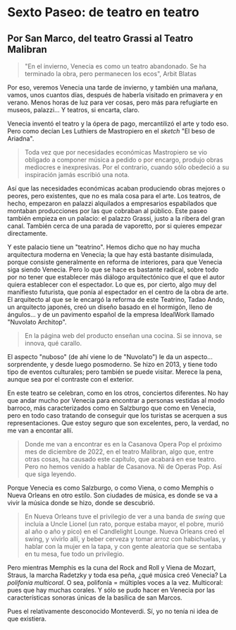 # Sexto Paseo: de teatro en teatro
## Por San Marco, del teatro Grassi al Teatro Malibran

> "En el invierno, Venecia es como un teatro abandonado. Se ha terminado la
> obra, pero permanecen los ecos", Arbit Blatas

Por eso, veremos Venecia una tarde de invierno, y también una mañana, vamos,
unos cuantos días, después de haberla visitado en primavera *y* en verano. Menos
horas de luz para ver cosas, pero más para refugiarte en museos, palazzi... Y
teatros, si encarta, claro.

Venecia inventó el teatro y la ópera de pago, mercantilizó el arte y todo
eso. Pero como decían Les Luthiers de Mastropiero en el *sketch* "El beso de
Ariadna".

> Toda vez que por necesidades económicas Mastropiero se vio obligado a componer
> música a pedido o por encargo, produjo obras mediocres e inexpresivas. Por el
> contrario, cuando sólo obedeció a su inspiración jamás escribió una nota.

Así que las necesidades económicas acaban produciendo obras mejores o peores,
pero existentes, que no es mala cosa para el arte. Los teatros, de hecho,
empezaron en palazzi alquilados a empresarios espabilados que montaban
producciones por las que cobraban al público. Este paseo también empieza en un
palacio: el palazzo Grassi, justo a la ribera del gran canal. También cerca de
una parada de vaporetto, por si quieres empezar directamente.

Y este palacio tiene un "teatrino". Hemos dicho que no hay mucha arquitectura
moderna en Venecia; la que hay está bastante disimulada, porque consiste
generalmente en reforma de interiores, para que Venecia siga siendo
Venecia. Pero lo que se hace es bastante radical, sobre todo por no tener que
establecer más diálogo arquitectónico que el que el autor quiera establecer con
el espectador. Lo que es, por cierto, algo muy del manifiesto futurista, que
ponía al espectador en el centro de la obra de arte. El arquitecto al que se le
encargó la reforma de este Teatrino, Tadao Ando, un arquitecto japonés, creó un
diseño basado en el hormigón, lleno de ángulos... y de un pavimento español de
la empresa IdealWork llamado "Nuvolato Architop".

> En la página web del producto enseñan una cocina. Si se innova, se innova, qué
> carallo.

El aspecto "nuboso" (de ahí viene lo de "Nuvolato") le da un
aspecto... sorprendente, y desde luego posmoderno. Se hizo en 2013, y tiene todo
tipo de eventos culturales; pero también se puede visitar. Merece la pena,
aunque sea por el contraste con el exterior.

En este teatro se celebran, como en los otros, conciertos diferentes. No hay que andar mucho por Venecia para encontrar a personas vestidas al modo barroco, más caracterizados como en Salzburgo que como en Venecia, pero en todo caso tratando de conseguir que los turistas se acerquen a sus representaciones. Que estoy seguro que son excelentes, pero, la verdad, no me van a encontar allí.

> Donde me van a encontrar es en la Casanova Opera Pop el próximo mes de diciembre de 2022, en el teatro Malibran, algo que, entre otras cosas, ha causado este capítulo, que acabará en ese teatro. Pero no hemos venido a hablar de Casanova. Ni de Operas Pop. Así que siga leyendo.

Porque Venecia es como Salzburgo, o como Viena, o como Memphis o Nueva Orleans en otro estilo. Son ciudades de música, es donde se va a vivir la música donde se hizo, donde se descubrió.

> En Nueva Orleans tuve el privilegio de ver a una banda de *swing* que incluía a Uncle Lionel (un rato, porque estaba mayor, el pobre, murió al año o año y pico) en el Candlelight Lounge. Nueva Orleans creó el swing, y vivirlo allí, y beber cerveza y tomar arroz con habichuelas, y hablar con la mujer en la tapa, y con gente aleatoria que se sentaba en tu mesa, fue todo un privilegio.

Pero mientras Memphis es la cuna del Rock and Roll y Viena de Mozart, Straus, la marcha Radetzky y toda esa peña, ¿qué música creó Venecia? La *polifonía multicoral*. O sea, polifonía = múltiples voces a la vez. Multicoral: pues que hay muchas corales. Y sólo se pudo hacer en Venecia por las características sonoras únicas de la basílica de san Marcos.

Pues el relativamente desconocido Monteverdi. Sí, yo no tenía ni idea de que existiera. 
